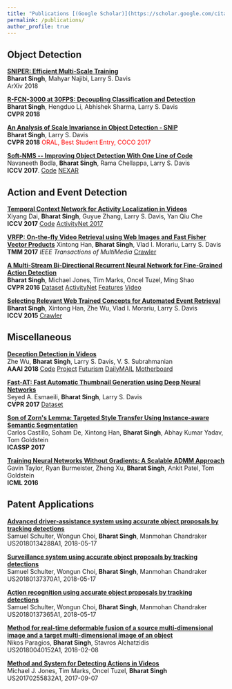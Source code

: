 ```yaml
---
title: "Publications [(Google Scholar)](https://scholar.google.com/citations?user=ig0q5c4AAAAJ&hl=en)"
permalink: /publications/
author_profile: true
---
```


## Object Detection

<b>[SNIPER: Efficient Multi-Scale Training](https://arxiv.org/abs/1805.09300)</b> <br>
<b>Bharat Singh</b>, Mahyar Najibi, Larry S. Davis <br>
ArXiv 2018

<b>[R-FCN-3000 at 30FPS: Decoupling Classification and Detection](https://arxiv.org/abs/1712.01802)</b><br>
<b>Bharat Singh</b>, Hengduo Li, Abhishek Sharma, Larry S. Davis <br>
<b>CVPR 2018</b>

<b>[An Analysis of Scale Invariance in Object Detection - SNIP](https://arxiv.org/abs/1711.08189)</b><br>
<b>Bharat Singh</b>, Larry S. Davis <br>
<b>CVPR 2018</b> <span style="color:red">ORAL, Best Student Entry, COCO 2017</span>

<b>[Soft-NMS -- Improving Object Detection With One Line of Code](https://arxiv.org/abs/1704.04503)</b><br>
Navaneeth Bodla, <b>Bharat Singh</b>, Rama Chellappa, Larry S. Davis <br>
<b>ICCV 2017</b>. [Code](https://github.com/bharatsingh430/soft-nms) [NEXAR](https://blog.getnexar.com/how-a-22-year-old-from-shanghai-won-a-global-deep-learning-challenge-76f2299446a1)

## Action and Event Detection
<b>[Temporal Context Network for Activity Localization in Videos](https://arxiv.org/abs/1708.02349)</b><br>
Xiyang Dai, <b>Bharat Singh</b>, Guyue Zhang, Larry S. Davis, Yan Qiu Che <br>
<b>ICCV 2017</b> [Code](https://github.com/vdavid70619/TCN) [ActivityNet 2017](http://www.cs.umd.edu/~bharat/actnet2017_report.pdf)

<b>[VRFP: On-the-fly Video Retrieval using Web Images and Fast Fisher Vector Products](https://arxiv.org/abs/1512.03384)</b>
Xintong Han, <b>Bharat Singh</b>, Vlad I. Morariu, Larry S. Davis <br>
<b>TMM 2017</b> <i> IEEE Transactions of MultiMedia</i> [Crawler](https://github.com/bharatsingh430/web-image-crawler)

<b>[A Multi-Stream Bi-Directional Recurrent Neural Network for Fine-Grained Action Detection](http://openaccess.thecvf.com/content_cvpr_2016/papers/Singh_A_Multi-Stream_Bi-Directional_CVPR_2016_paper.pdf)</b><br>
<b>Bharat Singh</b>, Michael Jones, Tim Marks, Oncel Tuzel, Ming Shao <br>
<b>CVPR 2016</b> [Dataset](ftp://ftp.merl.com/pub/tmarks/MERL_Shopping_Dataset/) [ActivityNet](http://activity-net.org/challenges/2016/data/anet_challenge_summary.pdf) [Features](https://drive.google.com/open?id=0B6T5quL13CdHQ3VXUFpkOGpOV1U) [Video](https://www.youtube.com/watch?v=IIHKEs9m3WM)

<b>[Selecting Relevant Web Trained Concepts for Automated Event Retrieval](http://openaccess.thecvf.com/content_iccv_2015/papers/Singh_Selecting_Relevant_Web_ICCV_2015_paper.pdf)</b><br>
<b>Bharat Singh</b>, Xintong Han, Zhe Wu, Vlad I. Morariu, Larry S. Davis <br>
<b>ICCV 2015</b> [Crawler](https://github.com/bharatsingh430/web-image-crawler)

## Miscellaneous
<b>[Deception Detection in Videos](https://arxiv.org/abs/1712.04415)</b><br>
Zhe Wu, <b>Bharat Singh</b>, Larry S. Davis, V. S. Subrahmanian <br>
<b> AAAI 2018 </b> [Code](https://github.com/Doubaibai/DARE) [Project](https://doubaibai.github.io/DARE/) [Futurism](https://futurism.com/new-ai-detects-deception-bring-end-lying-know-it/) [DailyMAIL](http://www.dailymail.co.uk/sciencetech/article-5197747/AI-detects-expressions-tell-people-lie-court.html) [Motherboard](https://motherboard.vice.com/en_us/article/zmqv7x/ai-system-detects-deception-in-courtroom-videos)

<b>[Fast-AT: Fast Automatic Thumbnail Generation using Deep Neural Networks](https://arxiv.org/abs/1612.04811)</b><br>
Seyed A. Esmaeili, <b>Bharat Singh</b>, Larry S. Davis <br>
<b>CVPR 2017</b> [Dataset](https://www.dropbox.com/s/760jyienh2gjcby/Thumbnail%20Data%20Set.zip?dl=0)

<b>[Son of Zorn's Lemma: Targeted Style Transfer Using Instance-aware Semantic Segmentation](https://arxiv.org/abs/1701.02357)</b><br>
Carlos Castillo, Soham De, Xintong Han, <b>Bharat Singh</b>, Abhay Kumar Yadav, Tom Goldstein<br>
<b>ICASSP 2017</b> 

<b>[Training Neural Networks Without Gradients: A Scalable ADMM Approach](https://arxiv.org/abs/1605.02026)</b><br>
Gavin Taylor, Ryan Burmeister, Zheng Xu, <b>Bharat Singh</b>, Ankit Patel, Tom Goldstein<br>
<b>ICML 2016</b>

## Patent Applications
<b>[Advanced driver-assistance system using accurate object proposals by tracking detections](https://patents.google.com/patent/US20180134288A1/)</b><br>
Samuel Schulter, Wongun Choi, <b>Bharat Singh</b>, Manmohan Chandraker<br> 
US20180134288A1, 2018-05-17

<b>[Surveillance system using accurate object proposals by tracking detections](https://patents.google.com/patent/US20180137370A1/)</b><br>
Samuel Schulter, Wongun Choi, <b>Bharat Singh</b>, Manmohan Chandraker <br>
US20180137370A1, 2018-05-17

<b>[Action recognition using accurate object proposals by tracking detections](https://patents.google.com/patent/US20180137365A1/)</b><br>
Samuel Schulter, Wongun Choi, <b>Bharat Singh</b>, Manmohan Chandraker<br>
US20180137365A1, 2018-05-17

<b>[Method for real-time deformable fusion of a source multi-dimensional image and a target multi-dimensional image of an object](https://patents.google.com/patent/US20180040152A1/en)</b><br>
Nikos Paragios, <b>Bharat Singh</b>, Stavros Alchatzidis<br>
US20180040152A1, 2018-02-08

<b>[Method and System for Detecting Actions in Videos](https://patents.google.com/patent/US20170255832A1/en)</b><br>
Michael J. Jones, Tim Marks, Oncel Tuzel, <b>Bharat Singh</b><br>
US20170255832A1, 2017-09-07
